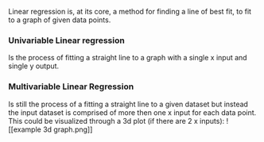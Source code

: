 Linear regression is, at its core, a method for finding a line of best fit, to fit to a graph of given data points. 

### Univariable Linear regression
Is the process of fitting a straight line to a graph with a single x input and single y output.

### Multivariable Linear Regression
Is still the process of a fitting a straight line to a given dataset but instead the input dataset is comprised of more then one x input for each data point. This could be visualized through a 3d plot (if there are 2 x inputs):
![[example 3d graph.png]]